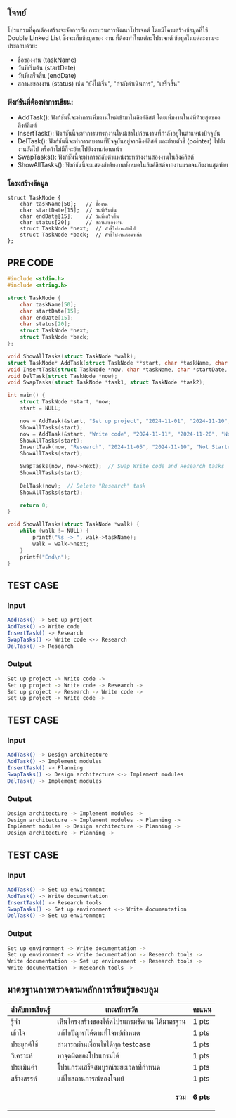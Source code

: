 ## โจทย์
โปรแกรมที่คุณต้องสร้างจะจัดการกับ กระบวนการพัฒนาโปรเจกต์ โดยมีโครงสร้างข้อมูลที่ใช้ Double Linked List ซึ่งจะเก็บข้อมูลของ งาน ที่ต้องทำในแต่ละโปรเจกต์ ข้อมูลในแต่ละงานจะประกอบด้วย:
- ชื่อของงาน (taskName)
- วันที่เริ่มต้น (startDate)
- วันที่เสร็จสิ้น (endDate)
- สถานะของงาน (status) เช่น "ยังไม่เริ่ม", "กำลังดำเนินการ", "เสร็จสิ้น"

### ฟังก์ชันที่ต้องทำการเขียน:
- AddTask(): ฟังก์ชันนี้จะทำการเพิ่มงานใหม่เข้ามาในลิงค์ลิสต์ โดยเพิ่มงานใหม่ที่ท้ายสุดของลิงค์ลิสต์
- InsertTask(): ฟังก์ชันนี้จะทำการแทรกงานใหม่เข้าไปก่อนงานที่กำลังอยู่ในตำแหน่งปัจจุบัน
- DelTask(): ฟังก์ชันนี้จะทำการลบงานที่ปัจจุบันอยู่จากลิงค์ลิสต์ และย้ายตัวชี้ (pointer) ไปยังงานถัดไป หรือถ้าไม่มีก็จะย้ายไปยังงานก่อนหน้า
- SwapTasks(): ฟังก์ชันนี้จะทำการสลับตำแหน่งระหว่างงานสองงานในลิงค์ลิสต์
- ShowAllTasks(): ฟังก์ชันนี้จะแสดงลำดับงานทั้งหมดในลิงค์ลิสต์จากงานแรกจนถึงงานสุดท้าย

### โครงสร้างข้อมูล
```
struct TaskNode {
    char taskName[50];   // ชื่องาน
    char startDate[15];  // วันที่เริ่มต้น
    char endDate[15];    // วันที่เสร็จสิ้น
    char status[20];     // สถานะของงาน
    struct TaskNode *next;  // ตัวชี้ไปงานถัดไป
    struct TaskNode *back;  // ตัวชี้ไปงานก่อนหน้า
};

```

## PRE CODE
```c++
#include <stdio.h>
#include <string.h>

struct TaskNode {
    char taskName[50];
    char startDate[15];
    char endDate[15];
    char status[20];
    struct TaskNode *next;
    struct TaskNode *back;
};

void ShowAllTasks(struct TaskNode *walk);
struct TaskNode* AddTask(struct TaskNode **start, char *taskName, char *startDate, char *endDate, char *status);
void InsertTask(struct TaskNode *now, char *taskName, char *startDate, char *endDate, char *status);
void DelTask(struct TaskNode *now);
void SwapTasks(struct TaskNode *task1, struct TaskNode *task2);

int main() {
    struct TaskNode *start, *now;
    start = NULL;

    now = AddTask(&start, "Set up project", "2024-11-01", "2024-11-10", "Not Started");
    ShowAllTasks(start);
    now = AddTask(&start, "Write code", "2024-11-11", "2024-11-20", "Not Started");
    ShowAllTasks(start);
    InsertTask(now, "Research", "2024-11-05", "2024-11-10", "Not Started");
    ShowAllTasks(start);

    SwapTasks(now, now->next);  // Swap Write code and Research tasks
    ShowAllTasks(start);
    
    DelTask(now);  // Delete "Research" task
    ShowAllTasks(start);

    return 0;
}

void ShowAllTasks(struct TaskNode *walk) {
    while (walk != NULL) {
        printf("%s -> ", walk->taskName);
        walk = walk->next;
    }
    printf("End\n");
}

```

## TEST CASE
### Input
```bash
AddTask() -> Set up project
AddTask() -> Write code
InsertTask() -> Research
SwapTasks() -> Write code <-> Research
DelTask() -> Research

```
### Output
```bash
Set up project -> Write code -> 
Set up project -> Write code -> Research -> 
Set up project -> Research -> Write code -> 
Set up project -> Write code -> 

```

## TEST CASE
### Input
```bash
AddTask() -> Design architecture
AddTask() -> Implement modules
InsertTask() -> Planning
SwapTasks() -> Design architecture <-> Implement modules
DelTask() -> Implement modules

```
### Output
```bash
Design architecture -> Implement modules -> 
Design architecture -> Implement modules -> Planning -> 
Implement modules -> Design architecture -> Planning -> 
Design architecture -> Planning -> 

```

## TEST CASE
### Input
```bash
AddTask() -> Set up environment
AddTask() -> Write documentation
InsertTask() -> Research tools
SwapTasks() -> Set up environment <-> Write documentation
DelTask() -> Set up environment

```
### Output
```bash
Set up environment -> Write documentation -> 
Set up environment -> Write documentation -> Research tools -> 
Write documentation -> Set up environment -> Research tools -> 
Write documentation -> Research tools -> 

```

## มาตรฐานการตรวจตามหลักการเรียนรู้ของบลูม
| ลำดับการเรียนรู้ | เกณฑ์การวัด | คะแนน |
| -------- | -------- | -------- |
| รู้จำ | เห็นโครงสร้างของโค้ดโปรแกรมชัดเจน ได้มาตรฐาน | 1 pts |
| เข้าใจ | แก้ไขปัญหาได้ตามที่โจทย์กำหนด | 1 pts |
| ประยุกต์ใช้ | สามารถผ่านเงื่อนไขได้ทุก testcase | 1 pts |
| วิเคราะห์ | หาจุดผิดของโปรแกรมได้ | 1 pts |
| ประเมินค่า | โปรแกรมเสร็จสมบูรณ์ระยะเวลาที่กำหนด | 1 pts |
| สร้างสรรค์ | แก้ไขสถานการณ์ของโจทย์ | 1 pts |
||<p style='text-align: right !important;'>**รวม**</p>|**6 pts**|
